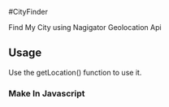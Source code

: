 #CityFinder

Find My City using Nagigator Geolocation Api

## Usage

Use the getLocation() function to use it.

### Make In Javascript